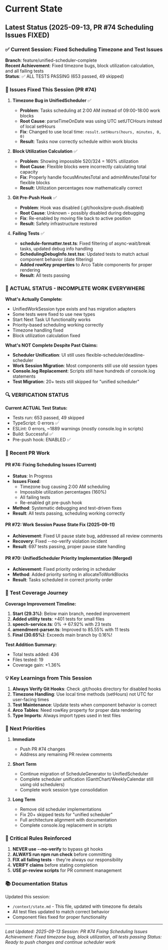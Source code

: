 # Current State

## Latest Status (2025-09-13, PR #74 Scheduling Issues FIXED)

### ✅ Current Session: Fixed Scheduling Timezone and Test Issues

**Branch**: feature/unified-scheduler-complete  
**Recent Achievement**: Fixed timezone bugs, block utilization calculation, and all failing tests  
**Status**: ✅ ALL TESTS PASSING (653 passed, 49 skipped)

### 🔧 Issues Fixed This Session (PR #74)

1. **Timezone Bug in UnifiedScheduler** ✅
   - **Problem**: Tasks scheduling at 2:00 AM instead of 09:00-18:00 work blocks
   - **Root Cause**: parseTimeOnDate was using UTC setUTCHours instead of local setHours
   - **Fix**: Changed to use local time: `result.setHours(hours, minutes, 0, 0)`
   - **Result**: Tasks now correctly schedule within work blocks

2. **Block Utilization Calculation** ✅
   - **Problem**: Showing impossible 520/324 = 160% utilization
   - **Root Cause**: Flexible blocks were incorrectly calculating total capacity
   - **Fix**: Properly handle focusMinutesTotal and adminMinutesTotal for flexible blocks
   - **Result**: Utilization percentages now mathematically correct

3. **Git Pre-Push Hook** ✅
   - **Problem**: Hook was disabled (.git/hooks/pre-push.disabled)
   - **Root Cause**: Unknown - possibly disabled during debugging
   - **Fix**: Re-enabled by moving file back to active position
   - **Result**: Safety infrastructure restored

4. **Failing Tests** ✅
   - **schedule-formatter.test.ts**: Fixed filtering of async-wait/break tasks, updated debug info handling
   - **SchedulingDebugInfo.test.tsx**: Updated tests to match actual component behavior (date filtering)
   - **Added rowKey properties** to Arco Table components for proper rendering
   - **Result**: All tests passing

### 🚧 ACTUAL STATUS - INCOMPLETE WORK EVERYWHERE

**What's Actually Complete:**
- UnifiedWorkSession type exists and has migration adapters
- Some tests were fixed to use new types
- Start Next Task UI functionality works
- Priority-based scheduling working correctly
- Timezone handling fixed
- Block utilization calculation fixed

**What's NOT Complete Despite Past Claims:**
- **Scheduler Unification**: UI still uses flexible-scheduler/deadline-scheduler
- **Work Session Migration**: Most components still use old session types
- **Console.log Replacement**: Scripts still have hundreds of console.log statements
- **Test Migration**: 20+ tests still skipped for "unified scheduler"

### 🔍 VERIFICATION STATUS

**Current ACTUAL Test Status:**
- Tests run: 653 passed, 49 skipped
- TypeScript: 0 errors ✅
- ESLint: 0 errors, ~1889 warnings (mostly console.log in scripts)
- Build: Successful ✅
- Pre-push hook: ENABLED ✅

### 🚀 Recent PR Work

#### PR #74: Fixing Scheduling Issues (Current)
- **Status**: In Progress
- **Issues Fixed**: 
  - Timezone bug causing 2:00 AM scheduling
  - Impossible utilization percentages (160%)
  - All failing tests
  - Re-enabled git pre-push hook
- **Method**: Systematic debugging and test-driven fixes
- **Result**: All tests passing, scheduling working correctly

#### PR #72: Work Session Pause State Fix (2025-09-11)
- **Achievement**: Fixed UI pause state bug, addressed all review comments
- **Recovery**: Fixed --no-verify violation incident
- **Result**: 697 tests passing, proper pause state handling

#### PR #70: UnifiedScheduler Priority Implementation (Merged)
- **Achievement**: Fixed priority ordering in scheduler
- **Method**: Added priority sorting in allocateToWorkBlocks
- **Result**: Tasks scheduled in correct priority order

### 🌟 Test Coverage Journey

**Coverage Improvement Timeline:**
1. **Start (29.3%)**: Below main branch, needed improvement
2. **Added utility tests**: +401 tests for small files
3. **speech-service.ts**: 0% → 67.92% with 23 tests
4. **amendment-parser.ts**: Improved to 85.55% with 11 tests  
5. **Final (30.65%)**: Exceeds main branch by 0.16%!

**Test Addition Summary:**
- Total tests added: 436
- Files tested: 19
- Coverage gain: +1.36%

### 💡 Key Learnings from This Session

1. **Always Verify Git Hooks**: Check .git/hooks directory for disabled hooks
2. **Timezone Handling**: Use local time methods (setHours) not UTC for user-facing times
3. **Test Maintenance**: Update tests when component behavior is correct
4. **Arco Tables**: Need rowKey property for proper data rendering
5. **Type Imports**: Always import types used in test files

### 🎯 Next Priorities

1. **Immediate**
   - Push PR #74 changes
   - Address any remaining PR review comments
   
2. **Short Term**
   - Continue migration of ScheduleGenerator to UnifiedScheduler
   - Complete scheduler unification (GanttChart/WeeklyCalendar still using old schedulers)
   - Complete work session type consolidation
   
3. **Long Term**
   - Remove old scheduler implementations
   - Fix 20+ skipped tests for "unified scheduler"
   - Full architecture alignment with documentation
   - Complete console.log replacement in scripts

### 🔴 Critical Rules Reinforced

1. **NEVER use --no-verify** to bypass git hooks
2. **ALWAYS run npm run check** before committing
3. **FIX all failing tests** - they're always our responsibility
4. **VERIFY claims** before stating completion
5. **USE pr-review scripts** for PR comment management

### 📚 Documentation Status

Updated this session:
- `/context/state.md` - This file, updated with timezone fix details
- All test files updated to match correct behavior
- Component files fixed for proper functionality

---
*Last Updated: 2025-09-13*
*Session: PR #74 Fixing Scheduling Issues*
*Achievement: Fixed timezone bug, block utilization, all tests passing*
*Status: Ready to push changes and continue scheduler work*
